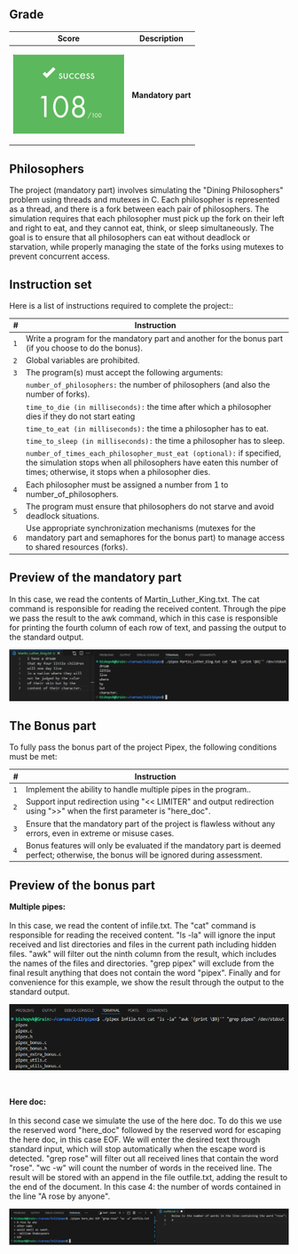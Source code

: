 ## Grade

| **Score**           | **Description**     |
|-----------------------|---------------|
| <p align="center"><img width="200px" alt="170px" src="https://github.com/BishopVK/Cursus-42Madrid/blob/main/lvl3/Philosophers/img/Score_108.png"></p> | **Mandatory part**   |


## Philosophers

The project (mandatory part) involves simulating the "Dining Philosophers" problem using threads and mutexes in C. Each philosopher is represented as a thread, and there is a fork between each pair of philosophers. The simulation requires that each philosopher must pick up the fork on their left and right to eat, and they cannot eat, think, or sleep simultaneously. The goal is to ensure that all philosophers can eat without deadlock or starvation, while properly managing the state of the forks using mutexes to prevent concurrent access.


## Instruction set

Here is a list of instructions required to complete the project::

| **#** | **Instruction** |
| ----- | --------------- |
|  `1`  | Write a program for the mandatory part and another for the bonus part (if you choose to do the bonus). |
|  `2`  | Global variables are prohibited. |
|  `3`  | The program(s) must accept the following arguments: |
|       | `number_of_philosophers:` the number of philosophers (and also the number of forks). |
|       | `time_to_die (in milliseconds):` the time after which a philosopher dies if they do not start eating |
|       | `time_to_eat (in milliseconds):` the time a philosopher has to eat. |
|       | `time_to_sleep (in milliseconds):` the time a philosopher has to sleep. |
|       | `number_of_times_each_philosopher_must_eat (optional):` if specified, the simulation stops when all philosophers have eaten this number of times; otherwise, it stops when a philosopher dies. |
|  `4`  | Each philosopher must be assigned a number from 1 to number_of_philosophers. |
|  `5`  | The program must ensure that philosophers do not starve and avoid deadlock situations. |
|  `6`  | Use appropriate synchronization mechanisms (mutexes for the mandatory part and semaphores for the bonus part) to manage access to shared resources (forks). |


## Preview of the mandatory part

In this case, we read the contents of Martin_Luther_King.txt. The cat command is responsible for reading the received content. Through the pipe we pass the result to the awk command, which in this case is responsible for printing the fourth column of each row of text, and passing the output to the standard output.

<p align="center">
<img src="https://github.com/BishopVK/Cursus-42Madrid/blob/main/lvl2/pipex/img/awk.png">
</p>


## The Bonus part

<p>To fully pass the bonus part of the project Pipex, the following conditions must be met:</p>

| **#** | **Instruction**                                                                                                                        |
| ----- | -------------------------------------------------------------------------------------------------------------------------------------- |
|  `1`  | Implement the ability to handle multiple pipes in the program..                                                                        |
|  `2`  | Support input redirection using "<< LIMITER" and output redirection using ">>" when the first parameter is "here_doc".                 |
|  `3`  | Ensure that the mandatory part of the project is flawless without any errors, even in extreme or misuse cases.                         |
|  `4`  | Bonus features will only be evaluated if the mandatory part is deemed perfect; otherwise, the bonus will be ignored during assessment. |


## Preview of the bonus part

**Multiple pipes:**
<br>
<br>
In this case, we read the content of infile.txt. The "cat" command is responsible for reading the received content. "ls -la" will ignore the input received and list directories and files in the current path including hidden files. "awk" will filter out the ninth column from the result, which includes the names of the files and directories. "grep pipex" will exclude from the final result anything that does not contain the word "pipex". Finally and for convenience for this example, we show the result through the output to the standard output.

<p align="center">
<img src="https://github.com/BishopVK/Cursus-42Madrid/blob/main/lvl2/pipex/img/bonus.png">
</p>
<br>


**Here doc:**
<br>
<br>
In this second case we simulate the use of the here doc.
To do this we use the reserved word "here_doc" followed by the reserved word for escaping the here doc, in this case EOF.
We will enter the desired text through standard input, which will stop automatically when the escape word is detected. "grep rose" will filter out all received lines that contain the word "rose". "wc -w" will count the number of words in the received line. The result will be stored with an append in the file outfile.txt, adding the result to the end of the document. In this case 4: the number of words contained in the line "A rose by anyone".

<p align="center">
<img src="https://github.com/BishopVK/Cursus-42Madrid/blob/main/lvl2/pipex/img/here_doc.png">
</p>